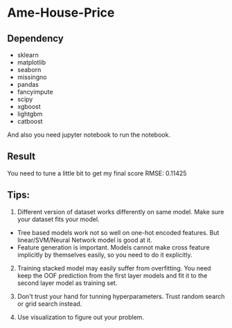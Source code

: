 # Ame-House-Price

## Dependency
- sklearn
- matplotlib
- seaborn
- missingno
- pandas
- fancyimpute
- scipy
- xgboost
- lightgbm
- catboost

And also you need jupyter notebook to run the notebook.

## Result
You need to tune a little bit to get my final score RMSE: 0.11425

## Tips:
1. Different version of dataset works differently on same model. Make sure your dataset fits your model.
  - Tree based models work not so well on one-hot encoded features. But linear/SVM/Neural Network model is good at it.
  - Feature generation is important. Models cannot make cross feature implicitly by themselves easily, so you need to do it explicitly.

2. Training stacked model may easily suffer from overfitting. You need keep the OOF prediction from the first layer models and fit it to the second layer model as training set.

3. Don't trust your hand for tunning hyperparameters. Trust random search or grid search instead.

4. Use visualization to figure out your problem.

